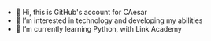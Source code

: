 - 👋 Hi, this is GitHub's account for CAesar
-  👀 I’m interested in technology and developing my abilities
- 🌱 I’m currently learning Python, with Link Academy
